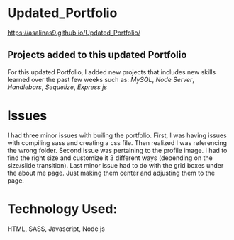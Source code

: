 # Updated_Portfolio
https://asalinas9.github.io/Updated_Portfolio/

## Projects added to this updated Portfolio
For this updated Portfolio, I added new projects that includes new skills learned over the past few weeks such as: _MySQL_, _Node Server_, _Handlebars_, _Sequelize_, _Express js_

# Issues
I had three minor issues with builing the portfolio. First, I was having issues with compiling sass and creating a css file. Then realized I was referencing the wrong folder. Second issue was pertaining to the profile image. I had to find the right size and customize it 3 different ways (depending on the size/slide transition). Last minor issue had to do with the grid boxes under the about me page. Just making them center and adjusting them to the page. 

# Technology Used:
HTML, SASS, Javascript, Node js
